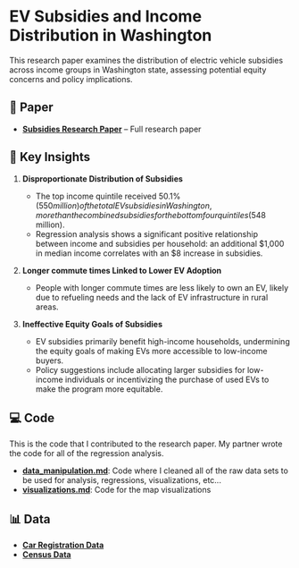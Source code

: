# EV Subsidies and Income Distribution in Washington
This research paper examines the distribution of electric vehicle subsidies across income groups in Washington state, assessing potential equity concerns and policy implications.

## 📄 Paper
- **[Subsidies Research Paper](https://github.com/kmanu15/EV-Subsidies-Research/blob/main/Subsidies_Research_Paper.pdf)** – Full research paper

## 📌 Key Insights

1. **Disproportionate Distribution of Subsidies**
    - The top income quintile received 50.1% ($550 million) of the total EV subsidies in Washington, more than the combined subsidies for the bottom four quintiles ($548 million).
    - Regression analysis shows a significant positive relationship between income and subsidies per household: an additional $1,000 in median income correlates with an $8 increase in subsidies.
    
2. **Longer commute times Linked to Lower EV Adoption**
    - People with longer commute times are less likely to own an EV, likely due to refueling needs and the lack of EV infrastructure in rural areas.

3. **Ineffective Equity Goals of Subsidies**
    - EV subsidies primarily benefit high-income households, undermining the equity goals of making EVs more accessible to low-income buyers.
    - Policy suggestions include allocating larger subsidies for low-income individuals or incentivizing the purchase of used EVs to make the program more equitable.
  
## 💻 Code
This is the code that I contributed to the research paper. My partner wrote the code for all of the regression analysis.
- **[data_manipulation.md](https://github.com/kmanu15/EV-Subsidies-Research/blob/main/Code/data_manipulation.md)**: Code where I cleaned all of the raw data sets to be used for analysis, regressions, visualizations, etc...
- **[visualizations.md](https://github.com/kmanu15/EV-Subsidies-Research/blob/main/Code/visualizations.md)**: Code for the map visualizations
  

## 📊 Data
- **[Car Registration Data](https://data.wa.gov/Transportation/Electric-Vehicle-Title-and-Registration-Activity/rpr4-cgyd/about_data)**
- **[Census Data](https://data.census.gov/)**
